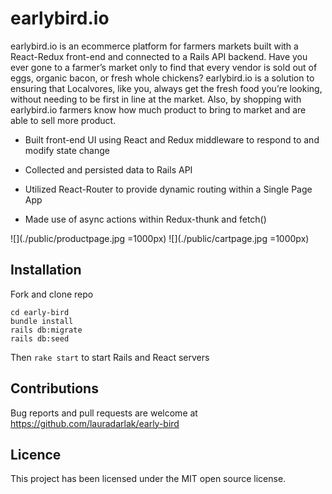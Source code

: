# earlybird.io

earlybird.io is an ecommerce platform for farmers markets built with a React-Redux front-end and connected to a Rails API backend. Have you ever gone to a farmer’s market only to find that every vendor is sold out of eggs, organic bacon, or fresh whole chickens? earlybird.io is a solution to ensuring that Localvores, like you, always get the fresh food you’re looking, without needing to be first in line at the market. Also, by shopping with earlybird.io farmers know how much product to bring to market and are able to sell more product.

* Built front-end UI using React and Redux middleware to respond to and modify state change

* Collected and persisted data to Rails API

* Utilized React-Router to provide dynamic routing within a Single Page App

* Made use of async actions within Redux-thunk and fetch()

![](./public/productpage.jpg =1000px)
![](./public/cartpage.jpg =1000px)

## Installation

Fork and clone repo

```
cd early-bird
bundle install
rails db:migrate
rails db:seed
```
Then `rake start` to start Rails and React servers

## Contributions

Bug reports and pull requests are welcome at https://github.com/lauradarlak/early-bird

## Licence

This project has been licensed under the MIT open source license.
